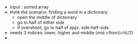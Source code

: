 - input : sorted array
- think the scenario: finding a word in a dictionary
	- open the middle of dictionary
	- go to half of either side
	- if overshoot, go to half of appr. side half-side.
- needs 3 indices: lower, higher and middle (mid =floor(l+h)/2)
- 
	